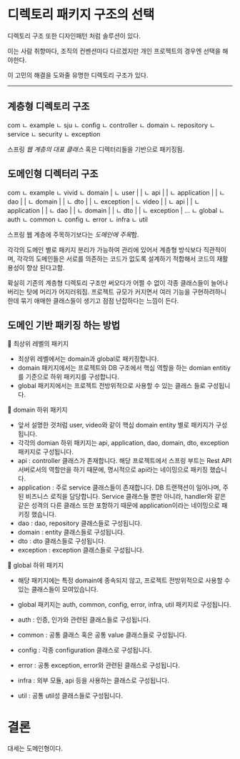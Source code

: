 # 디렉토리 패키지 구조의 선택

디렉토리 구조 또한 디자인패턴 처럼 솔루션이 있다.

이는 사람 취향마다, 조직의 컨벤션마다 다르겠지만 개인 프로젝트의 경우엔 
선택을 해야한다.


이 고민의 해결을 도와줄 유명한 디렉토리 구조가 있다.


---

## 계층형 디렉토리 구조 
com
    ㄴ example
        ㄴ sju
        ㄴ config
        ㄴ controller
        ㄴ domain
        ㄴ repository
        ㄴ service
        ㄴ security
        ㄴ exception


스프링 *웹 계층의 대표 클래스* 혹은 디렉터리들을 기반으로 패키징됨.



## 도메인형 디렉터리 구조
com
ㄴ example
ㄴ vivid
ㄴ domain
|   ㄴ user
|   |   ㄴ api
|   |   ㄴ application
|   |   ㄴ dao
|   |   ㄴ domain
|   |   ㄴ dto
|   |   ㄴ exception
|   ㄴ video
|   |   ㄴ api
|   |   ㄴ application
|   |   ㄴ dao
|   |   ㄴ domain
|   |   ㄴ dto
|   |   ㄴ exception
|   ...
ㄴ global
ㄴ auth
ㄴ common
ㄴ config
ㄴ error
ㄴ infra
ㄴ util

스프링 웹 계층에 주목하기보다는 *도메인에 주목*함.

각각의 도메인 별로 패키지 분리가 가능하여 관리에 있어서 계층형 방식보다 직관적이며,
각각의 도메인들은 서로를 의존하는 코드가 없도록 설계하기 적합해서 코드의 재활용성이 향상 된다고함.


확실히 기존의 계층형 디렉토리 구조만 써오다가 어쩔 수 없이 각종 클래스들이 늘어나버리는 탓에 머리가 어지러워짐.
프로젝트 규모가 커지면서 여러 기능을 구현하려하니 한데 묶기 애매한 클래스들이 생기고 점점 난잡하다는 느낌이 든다.


## 도메인 기반 패키징 하는 방법

📌 최상위 레벨의 패키지
- 최상위 레벨에서는 domain과 global로 패키징합니다.
- domain 패키지에서는 프로젝트와 DB 구조에서 핵심 역할을 하는 domian entitiy를 기준으로 하위 패키지를 구성합니다.
- global 패키지에서는 프로젝트 전방위적으로 사용할 수 있는 클래스 들로 구성됩니다.

📌 domain 하위 패키지
- 앞서 설명한 것처럼 user, video와 같이 핵심 domain entity 별로 패키지가 구성됩니다.
- 각각의 domian 하위 패키지는 api, application, dao, domain, dto, exception 패키지로 구성됩니다.
- api : controller 클래스가 존재합니다. 해당 프로젝트에서 스프링 부트는 Rest API 서버로서의 역할만을 하기 때문에, 명시적으로 api라는 네이밍으로 패키징 했습니다.
- application : 주로 service 클래스들이 존재합니다. DB 트랜잭션이 일어나며, 주된 비즈니스 로직을 담당합니다. Service 클래스들 뿐만 아니라, handler와 같은 같은 성격의 다른 클래스 또한 포함하기 때문에 application이라는 네이밍으로 패키징 했습니다.
- dao : dao, repository 클래스들로 구성됩니다.
- domain : entity 클래스들로 구성됩니다.
- dto : dto 클래스들로 구성됩니다.
- exception : exception 클래스들로 구성됩니다.

📌 global 하위 패키지
- 해당 패키지에는 특정 domain에 종속되지 않고, 프로젝트 전방위적으로 사용할 수 있는 클래스들이 모여있습니다.
- global 패키지는 auth, common, config, error, infra, util 패키지로 구성됩니다.

- auth : 인증, 인가와 관련된 클래스들로 구성됩니다.
- common : 공통 클래스 혹은 공통 value 클래스들로 구성됩니다.
- config : 각종 configuration 클래스로 구성됩니다.
- error : 공통 exception, error와 관련된 클래스로 구성됩니다.
- infra : 외부 모듈, api 등을 사용하는 클래스로 구성됩니다.
- util : 공통 util성 클래스들로 구성됩니다.


# 결론

대세는 도메인형이다.